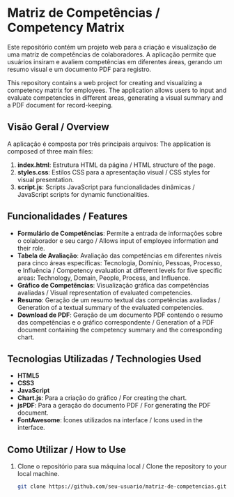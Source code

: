 # Matriz de Competências / Competency Matrix

Este repositório contém um projeto web para a criação e visualização de uma matriz de competências de colaboradores. A aplicação permite que usuários insiram e avaliem competências em diferentes áreas, gerando um resumo visual e um documento PDF para registro.

This repository contains a web project for creating and visualizing a competency matrix for employees. The application allows users to input and evaluate competencies in different areas, generating a visual summary and a PDF document for record-keeping.

## Visão Geral / Overview

A aplicação é composta por três principais arquivos:
The application is composed of three main files:

1. **index.html**: Estrutura HTML da página / HTML structure of the page.
2. **styles.css**: Estilos CSS para a apresentação visual / CSS styles for visual presentation.
3. **script.js**: Scripts JavaScript para funcionalidades dinâmicas / JavaScript scripts for dynamic functionalities.

## Funcionalidades / Features

- **Formulário de Competências**: Permite a entrada de informações sobre o colaborador e seu cargo / Allows input of employee information and their role.
- **Tabela de Avaliação**: Avaliação das competências em diferentes níveis para cinco áreas específicas: Tecnologia, Domínio, Pessoas, Processo, e Influência / Competency evaluation at different levels for five specific areas: Technology, Domain, People, Process, and Influence.
- **Gráfico de Competências**: Visualização gráfica das competências avaliadas / Visual representation of evaluated competencies.
- **Resumo**: Geração de um resumo textual das competências avaliadas / Generation of a textual summary of the evaluated competencies.
- **Download de PDF**: Geração de um documento PDF contendo o resumo das competências e o gráfico correspondente / Generation of a PDF document containing the competency summary and the corresponding chart.

## Tecnologias Utilizadas / Technologies Used

- **HTML5**
- **CSS3**
- **JavaScript**
- **Chart.js**: Para a criação do gráfico / For creating the chart.
- **jsPDF**: Para a geração do documento PDF / For generating the PDF document.
- **FontAwesome**: Ícones utilizados na interface / Icons used in the interface.

## Como Utilizar / How to Use

1. Clone o repositório para sua máquina local / Clone the repository to your local machine.
   ```bash
   git clone https://github.com/seu-usuario/matriz-de-competencias.git
